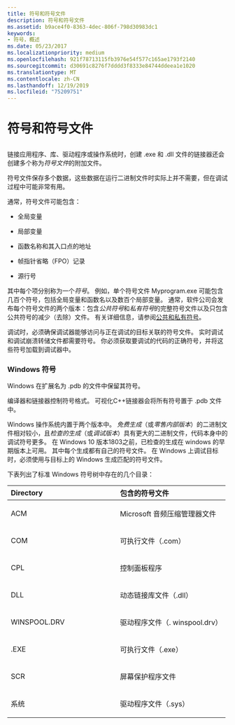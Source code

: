 ```yaml
---
title: 符号和符号文件
description: 符号和符号文件
ms.assetid: b9ace4f0-8363-4dec-806f-798d30983dc1
keywords:
- 符号，概述
ms.date: 05/23/2017
ms.localizationpriority: medium
ms.openlocfilehash: 921f78713115fb3976e54f577c165ae1793f2140
ms.sourcegitcommit: d30691c8276f7dddd3f8333e84744ddeea1e1020
ms.translationtype: MT
ms.contentlocale: zh-CN
ms.lasthandoff: 12/19/2019
ms.locfileid: "75209751"
---
```

# <a name="symbols-and-symbol-files"></a>符号和符号文件


## <span id="ddk_symbol_files_overview_dbg"></span><span id="DDK_SYMBOL_FILES_OVERVIEW_DBG"></span>


链接应用程序、库、驱动程序或操作系统时，创建 .exe 和 .dll 文件的链接器还会创建多个称为*符号文件*的附加文件。

符号文件保存多个数据，这些数据在运行二进制文件时实际上并不需要，但在调试过程中可能非常有用。

通常，符号文件可能包含：

-   全局变量

-   局部变量

-   函数名称和其入口点的地址

-   帧指针省略（FPO）记录

-   源行号

其中每个项分别称为一个*符号*。 例如，单个符号文件 Myprogram.exe 可能包含几百个符号，包括全局变量和函数名以及数百个局部变量。 通常，软件公司会发布每个符号文件的两个版本：包含*公共符号*和*私有符号*的完整符号文件以及只包含公共符号的减少（去除）文件。 有关详细信息，请参阅[公共和私有符号](public-and-private-symbols.md)。

调试时，必须确保调试器能够访问与正在调试的目标关联的符号文件。 实时调试和调试崩溃转储文件都需要符号。 你必须获取要调试的代码的正确符号，并将这些符号加载到调试器中。

### <a name="span-idwindows_symbolsspanspan-idwindows_symbolsspanwindows-symbols"></a><span id="windows_symbols"></span><span id="WINDOWS_SYMBOLS"></span>Windows 符号

Windows 在扩展名为 .pdb 的文件中保留其符号。

编译器和链接器控制符号格式。 可视化C++链接器会将所有符号置于 .pdb 文件中。

Windows 操作系统内置于两个版本中。 *免费生成*（或*零售内部版本*）的二进制文件相对较小，且*检查的生成*（或*调试版本*）具有更大的二进制文件，代码本身中的调试符号更多。 在 Windows 10 版本1803之前，已检查的生成在 windows 的早期版本上可用。 其中每个生成都有自己的符号文件。 在 Windows 上调试目标时，必须使用与目标上的 Windows 生成匹配的符号文件。

下表列出了标准 Windows 符号树中存在的几个目录：

<table>
<colgroup>
<col width="50%" />
<col width="50%" />
</colgroup>
<thead>
<tr class="header">
<th align="left">Directory</th>
<th align="left">包含的符号文件</th>
</tr>
</thead>
<tbody>
<tr class="odd">
<td align="left"><p>ACM</p></td>
<td align="left"><p>Microsoft 音频压缩管理器文件</p></td>
</tr>
<tr class="even">
<td align="left"><p>COM</p></td>
<td align="left"><p>可执行文件（.com）</p></td>
</tr>
<tr class="odd">
<td align="left"><p>CPL</p></td>
<td align="left"><p>控制面板程序</p></td>
</tr>
<tr class="even">
<td align="left"><p>DLL</p></td>
<td align="left"><p>动态链接库文件（.dll）</p></td>
</tr>
<tr class="odd">
<td align="left"><p>WINSPOOL.DRV</p></td>
<td align="left"><p>驱动程序文件（. winspool.drv）</p></td>
</tr>
<tr class="even">
<td align="left"><p>.EXE</p></td>
<td align="left"><p>可执行文件（.exe）</p></td>
</tr>
<tr class="odd">
<td align="left"><p>SCR</p></td>
<td align="left"><p>屏幕保护程序文件</p></td>
</tr>
<tr class="even">
<td align="left"><p>系统</p></td>
<td align="left"><p>驱动程序文件（.sys）</p></td>
</tr>
</tbody>
</table>

 

 

 






